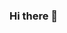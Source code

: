 ### Hi there 👋

<!--I'm Mirija form Sayna,It's a digital school to learn all digital jobs with a good family spirit and game away.

I'm intersted in code but I'm not developer

- 🌱 I’m currently learning all things about development and specifically to learn it.
- 👯 I’m looking to collaborate on many projects to see all the methodoly development
-🤔 How to reach me: mirijaeddyrakotoharivelo@gmail.com


---To the pleasure of exchanging and/or collaborating together
